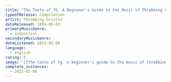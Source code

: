 ```yaml
---
title: "The Taste of TG. A Beginner's Guide to the Music of Throbbing Gristle"
typeofRelease: Compilation
artist: Throbbing Gristle
dateReleased: 2004-05-03
primaryMusicGenre:
  - industrial
secondaryMusicGenre:
dateListened: 2022-02-06
language:
  - english
rating: 5
image: "[[the taste of tg. a beginner's guide to the music of throbbing gristle - throbbing gristle.jpg]]"
complete_instances:
  - 2022-02-06
---
```

